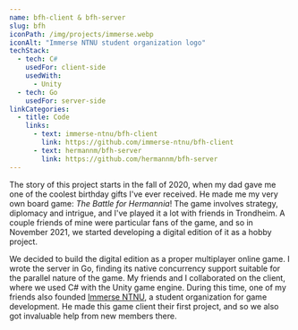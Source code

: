 ```yaml
---
name: bfh-client & bfh-server
slug: bfh
iconPath: /img/projects/immerse.webp
iconAlt: "Immerse NTNU student organization logo"
techStack:
  - tech: C#
    usedFor: client-side
    usedWith:
      - Unity
  - tech: Go
    usedFor: server-side
linkCategories:
  - title: Code
    links:
      - text: immerse-ntnu/bfh-client
        link: https://github.com/immerse-ntnu/bfh-client
      - text: hermannm/bfh-server
        link: https://github.com/hermannm/bfh-server
---
```


The story of this project starts in the fall of 2020, when my dad gave me one of the coolest
birthday gifts I've ever received. He made me my very own board game: _The Battle for Hermannia_!
The game involves strategy, diplomacy and intrigue, and I've played it a lot with friends in
Trondheim. A couple friends of mine were particular fans of the game, and so in November 2021, we
started developing a digital edition of it as a hobby project.

We decided to build the digital edition as a proper multiplayer online game. I wrote the server in
Go, finding its native concurrency support suitable for the parallel nature of the game. My friends
and I collaborated on the client, where we used C# with the Unity game engine. During this time, one
of my friends also founded [Immerse NTNU](https://immersentnu.no/), a student organization for game
development. He made this game client their first project, and so we also got invaluable help from
new members there.
